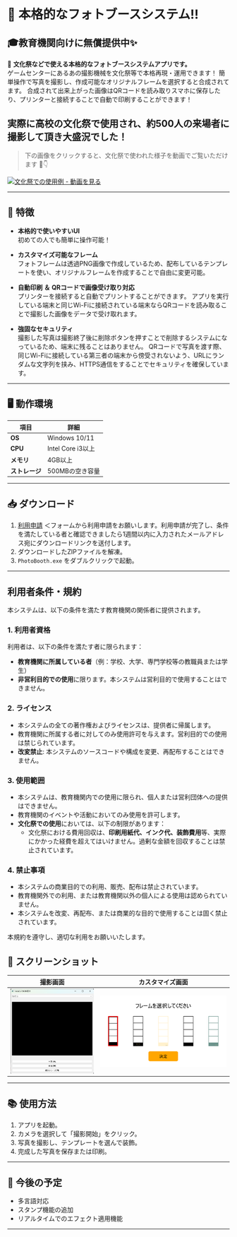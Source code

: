 # 📸 本格的なフォトブースシステム‼  
## 🎓教育機関向けに無償提供中✨

🎉 **文化祭などで使える本格的なフォトブースシステムアプリです。**  
ゲームセンターにあるあの撮影機械を文化祭等で本格再現・運用できます！
簡単操作で写真を撮影し、作成可能なオリジナルフレームを選択すると合成されてます。
合成されて出来上がった画像はQRコードを読み取りスマホに保存したり、プリンターと接続することで自動で印刷することができます！


## 実際に高校の文化祭で使用され、約500人の来場者に撮影して頂き大盛況でした！  
>下の画像をクリックすると、文化祭で使われた様子を動画でご覧いただけます 🎥👇

[![文化祭での使用例 - 動画を見る](https://img.youtube.com/vi/ul3hGIHvoWw/hqdefault.jpg)](https://www.youtube.com/shorts/ul3hGIHvoWw)



---

## 🚀 特徴

- **本格的で使いやすいUI**  
  初めての人でも簡単に操作可能！

- **カスタマイズ可能なフレーム**  
  フォトフレームは透過PNG画像で作成しているため、配布しているテンプレートを使い、オリジナルフレームを作成することで自由に変更可能。

- **自動印刷 ＆ QRコードで画像受け取り対応**  
  プリンターを接続すると自動でプリントすることができます。
  アプリを実行している端末と同じWi-Fiに接続されている端末ならQRコードを読み取ることで撮影した画像をデータで受け取れます。

- **強固なセキュリティ**  
  撮影した写真は撮影終了後に削除ボタンを押すことで削除するシステムになっているため、端末に残ることはありません。
  QRコードで写真を渡す際、同じWi-Fiに接続している第三者の端末から傍受されないよう、URLにランダムな文字列を挟み、HTTPS通信をすることでセキュリティを確保しています。

---

## 🖥️ 動作環境

| 項目            | 詳細             |
|-----------------|------------------|
| **OS**         | Windows 10/11   |
| **CPU**        | Intel Core i3以上 |
| **メモリ**     | 4GB以上          |
| **ストレージ** | 500MBの空き容量 |

---

## 📥 ダウンロード

1. [利用申請](https://forms.gle/zBkWD56zqQSj91559) ＜フォームから利用申請をお願いします。利用申請が完了し、条件を満たしている者と確認できましたら1週間以内に入力されたメールアドレス宛にダウンロードリンクを送付します。
2. ダウンロードしたZIPファイルを解凍。
3. `PhotoBooth.exe` をダブルクリックで起動。

---
## 利用者条件・規約

本システムは、以下の条件を満たす教育機関の関係者に提供されます。

### 1. 利用者資格
利用者は、以下の条件を満たす者に限られます：
- **教育機関に所属している者**（例：学校、大学、専門学校等の教職員または学生）
- **非営利目的での使用**に限ります。本システムは営利目的で使用することはできません。

### 2. ライセンス
- 本システムの全ての著作権およびライセンスは、提供者に帰属します。  
- 教育機関に所属する者に対してのみ使用許可を与えます。営利目的での使用は禁じられています。
- **改変禁止**: 本システムのソースコードや構成を変更、再配布することはできません。

### 3. 使用範囲
- 本システムは、教育機関内での使用に限られ、個人または営利団体への提供はできません。
- 教育機関のイベントや活動においてのみ使用を許可します。
- **文化祭での使用**においては、以下の制限があります：
  - 文化祭における費用回収は、**印刷用紙代、インク代、装飾費用**等、実際にかかった経費を超えてはいけません。過剰な金額を回収することは禁止されています。

### 4. 禁止事項
- 本システムの商業目的での利用、販売、配布は禁止されています。
- 教育機関外での利用、または教育機関以外の個人による使用は認められていません。
- 本システムを改変、再配布、または商業的な目的で使用することは固く禁止されています。

本規約を遵守し、適切な利用をお願いいたします。


## 🎨 スクリーンショット

| 撮影画面                       | カスタマイズ画面               |
|--------------------------------|-------------------------------|
| ![撮影画面](assets/capture.png) | ![カスタマイズ画面](assets/customize.png) |

---

## 📚 使用方法

1. アプリを起動。
2. カメラを選択して「撮影開始」をクリック。
3. 写真を撮影し、テンプレートを選んで装飾。
4. 完成した写真を保存または印刷。

---

## 🌟 今後の予定

- 多言語対応
- スタンプ機能の追加
- リアルタイムでのエフェクト適用機能

---

